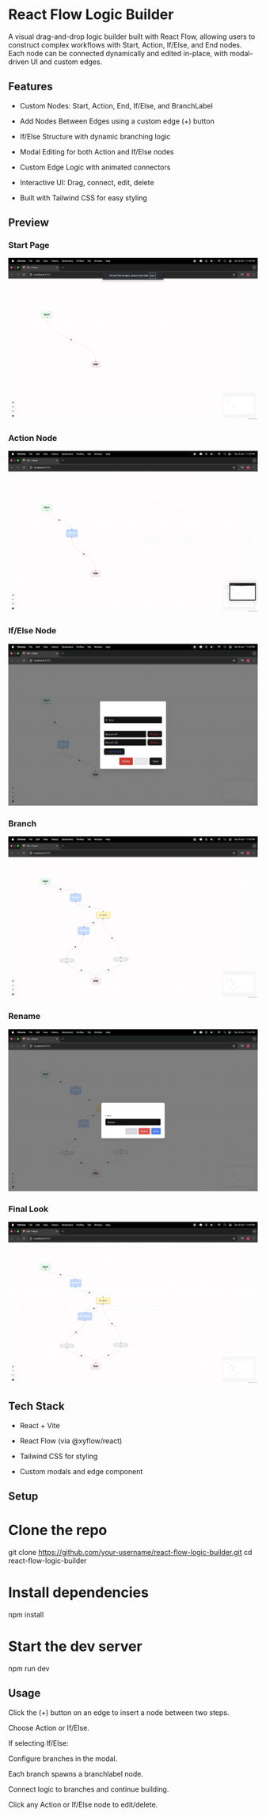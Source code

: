 # React Flow Logic Builder

A visual drag-and-drop logic builder built with React Flow, allowing users to construct complex workflows with Start, Action, If/Else, and End nodes. Each node can be connected dynamically and edited in-place, with modal-driven UI and custom edges.

## Features

- Custom Nodes: Start, Action, End, If/Else, and BranchLabel

- Add Nodes Between Edges using a custom edge (+) button

- If/Else Structure with dynamic branching logic

- Modal Editing for both Action and If/Else nodes

- Custom Edge Logic with animated connectors

- Interactive UI: Drag, connect, edit, delete

- Built with Tailwind CSS for easy styling

## Preview

### Start Page

![Start Page](src/img//start-page.png)

### Action Node

![Action Node](src/img/ActionNode.png)

### If/Else Node

![If/Else](src/img/ifElse.png)

### Branch

![Branch](src/img/branch.png)

### Rename

![Rename](src/img/Rename.png)

### Final Look

![Final look](src/img/finalLook.png)

## Tech Stack

- React + Vite

- React Flow (via @xyflow/react)

- Tailwind CSS for styling

- Custom modals and edge component

## Setup

# Clone the repo

git clone https://github.com/your-username/react-flow-logic-builder.git
cd react-flow-logic-builder

# Install dependencies

npm install

# Start the dev server

npm run dev

## Usage

Click the (+) button on an edge to insert a node between two steps.

Choose Action or If/Else.

If selecting If/Else:

Configure branches in the modal.

Each branch spawns a branchlabel node.

Connect logic to branches and continue building.

Click any Action or If/Else node to edit/delete.

